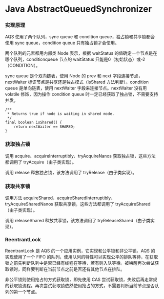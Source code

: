 # Java AbstractQueuedSynchronizer

### 实现原理

AQS 使用了两个队列，sync queue 和 condition queue，独占锁和共享锁都会使用 sync queue，condition queue 只有独占锁才会使用。

两个队列的元素都用内部类 Node 表示，根据 waitStatus 的值确定一个节点是在哪个队列，conditionqueue 节点的 waitStatus 只能是0（初始状态）或-2（CONDITION）。

sync queue 是个双向链表，使用 Node 的 prev 和 next 字段连接节点，nextWaiter 标识节点是共享还是独占模式（isShared 方法判断）。condition queue 是单向链表，使用 nextWaiter 字段来连接节点。nextWaiter 没有用 volatile 修饰，因为操作 condition queue 时一定已经获取了独占锁，不需要支持并发。

```
/**
 * Returns true if node is waiting in shared mode.
 */
final boolean isShared() {
    return nextWaiter == SHARED;
}
```

### 获取独占锁

调用 acquire、acquireInterruptibly、tryAcquireNanos 获取独占锁，这些方法都调用了 tryAcquire（由子类实现）。

调用 release 释放独占锁，该方法调用了 tryRelease（由子类实现）。

### 获取共享锁

调用方法 acquireShared、acquireSharedInterruptibly、tryAcquireSharedNanos 获取共享锁，这些方法都调用了 tryAcquireShared（由子类实现）。

调用 releaseShared 释放共享锁，该方法调用了 tryReleaseShared（由子类实现）。

### ReentrantLock

ReentrantLock 是 AQS 的一个应用实例，它实现和公平锁和非公平锁。AQS 的实现使用了一个 FIFO 的队列，使用队列的特性可以实现公平的排队等待，在获取锁之前先判断队列中是否已经有线程在等待，若有则入队等待。被唤醒再次尝试获取锁时，同样要判断在当前节点之前是否还有其他节点在排队。

非公平锁则使用抢占的方式获取锁，即先使用 CAS 尝试获取锁，失败后再走常规的获取锁流程。再次尝试获取锁依然使用抢占的方式，不需要判断当前节点是否队列的第一个节点。